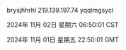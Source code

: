 brysjhhrhl 219.139.197.74 yqqlmgsycl

2024年 11月 02日 星期六 06:50:01 CST

2024年 11月 01日 星期五 22:50:01 GMT
